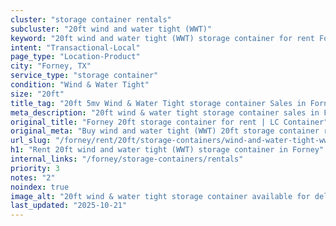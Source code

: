 ```yaml
---
cluster: "storage container rentals"
subcluster: "20ft wind and water tight (WWT)"
keyword: "20ft wind and water tight (WWT) storage container for rent Forney, TX"
intent: "Transactional-Local"
page_type: "Location-Product"
city: "Forney, TX"
service_type: "storage container"
condition: "Wind & Water Tight"
size: "20ft"
title_tag: "20ft 5mv Wind & Water Tight storage container Sales in Forney | LC Container"
meta_description: "20ft wind & water tight storage container sales in Forney. Fast delivery, competitive pricing. Serving storage containers area. Quote ID: J8H. Call (214) 524-4168 for your free quote today."
original_title: "Forney 20ft storage container for rent | LC Container"
original_meta: "Buy wind and water tight (WWT) 20ft storage container rent with local delivery in Forney, TX. LC Container — local Since 2003. Request a fast quote today."
url_slug: "/forney/rent/20ft/storage-containers/wind-and-water-tight-wwt"
h1: "Rent 20ft wind and water tight (WWT) storage container in Forney"
internal_links: "/forney/storage-containers/rentals"
priority: 3
notes: "2"
noindex: true
image_alt: "20ft wind & water tight storage container available for delivery in Forney"
last_updated: "2025-10-21"
---
```


<!-- TODO: Add unique city/inventory copy, images, and internal links here. -->
